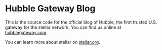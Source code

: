 Hubble Gateway Blog
===================

This is the source code for the official blog of Hubble, the first trusted U.S.
gateway for the stellar network. You can find us online at
[hubblegateway.com](http://www.hubblegateway.com).

You can learn more about stellar on [stellar.org](http://stellar.org).

